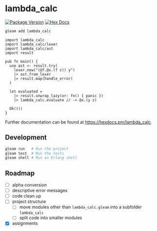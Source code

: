 # lambda_calc

[![Package Version](https://img.shields.io/hexpm/v/lambda_calc)](https://hex.pm/packages/lambda_calc)
[![Hex Docs](https://img.shields.io/badge/hex-docs-ffaff3)](https://hexdocs.pm/lambda_calc/)

```sh
gleam add lambda_calc
```
```gleam
import lambda_calc
import lambda_calc/lexer
import lambda_calc/ast
import result

pub fn main() {
  use ast <- result.try(
    lexer.new("(@f.@x.(f z)) y")
    |> ast.from_lexer
    |> result.map(handle_error)
  )

  let evaluated =
    |> result.unwrap_lazy(or: fn() { panic })
    |> lambda_calc.evaluate // -> @x.(y z)

  Ok(())
}
```

Further documentation can be found at <https://hexdocs.pm/lambda_calc>.

## Development

```sh
gleam run   # Run the project
gleam test  # Run the tests
gleam shell # Run an Erlang shell
```

## Roadmap
- [ ] alpha conversion
- [ ] descriptive error messages
- [ ] code clean up
- [ ] project structure
    - [ ] move modules other than `lambda_calc.gleam` into a subfolder `lambda_calc`
    - [ ] split code into smaller modules
- [x] assignments
